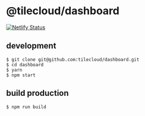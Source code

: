 # @tilecloud/dashboard

[![Netlify Status](https://api.netlify.com/api/v1/badges/82532c8e-8d86-4215-a8f7-9fca30cfb132/deploy-status)](https://app.netlify.com/sites/tilecloud-dashboard/deploys)

## development

```shell
$ git clone git@github.com:tilecloud/dashboard.git
$ cd dashboard
$ yarn
$ npm start
```

## build production

```shell
$ npm run build
```
